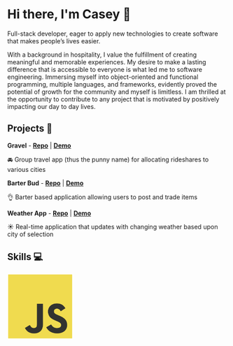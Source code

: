 # Hi there, I'm Casey 👋

Full-stack developer, eager to apply new technologies to create software that makes people’s lives easier.


With a background in hospitality, I value the fulfillment of creating meaningful and memorable experiences. My desire to make a lasting difference that is accessible to everyone is what led me to software engineering. Immersing myself into object-oriented and functional programming, multiple languages, and frameworks, evidently proved the potential of growth for the community and myself is limitless. I am thrilled at the opportunity to contribute to any project that is motivated by positively impacting our day to day lives.  
  


## Projects :art:

**Gravel** -  **[Repo](https://github.com/caseycling/gravel)** | **[Demo](https://gravel-app.herokuapp.com/)** 
  
:oncoming_automobile: Group travel app (thus the punny name) for allocating rideshares to various cities
  
**Barter Bud** - **[Repo](https://github.com/caseycling/Project2)** | **[Demo](https://secure-headland-57611.herokuapp.com)** 
  
:ok_hand: Barter based application allowing users to post and trade items  
  
**Weather App** - **[Repo]( https://github.com/caseycling/weather-app)** | **[Demo](https://caseycling.github.io/weather-app)** 
  
☀️ Real-time application that updates with changing weather based upon city of selection  
  
## Skills 💻  
<img src="https://raw.githubusercontent.com/devicons/devicon/master/icons/javascript/javascript-original.svg" alt="drawing" width="150"/>

<!--
**caseycling/caseycling** is a ✨ _special_ ✨ repository because its `README.md` (this file) appears on your GitHub profile.

Here are some ideas to get you started:

- 🔭 I’m currently working on ...
- 🌱 I’m currently learning ...
- 👯 I’m looking to collaborate on ...
- 🤔 I’m looking for help with ...
- 💬 Ask me about ...
- 📫 How to reach me: ...
- 😄 Pronouns: ...
- ⚡ Fun fact: ...
-->
